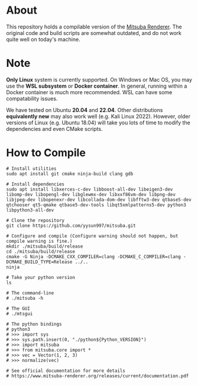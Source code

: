 # About
This repository holds a compilable version of the [Mitsuba Renderer](https://github.com/mitsuba-renderer/mitsuba). The original code and build scripts are somewhat outdated, and do not work quite well on today's machine.

# Note
**Only Linux** system is currently supported. On Windows or Mac OS, you may use the **WSL subsystem** or **Docker container**. In general, running within a Docker container is much more recommended. WSL can have some compatability issues.

We have tested on Ubuntu **20.04** and **22.04**. Other distributions **equivalently new** may also work well (e.g. Kali Linux 2022). However, older versions of Linux (e.g. Ubuntu 18.04) will take you lots of time to modify the dependencies and even CMake scripts.

# How to Compile
```shell
# Install utilities
sudo apt install git cmake ninja-build clang gdb

# Install dependencies
sudo apt install libxerces-c-dev libboost-all-dev libeigen3-dev libomp-dev libopengl-dev libglewmx-dev libxxf86vm-dev libpng-dev libjpeg-dev libopenexr-dev libcollada-dom-dev libfftw3-dev qtbase5-dev qtchooser qt5-qmake qtbase5-dev-tools libqt5xmlpatterns5-dev python3 libpython3-all-dev

# Clone the repository
git clone https://github.com/yysun997/mitsuba.git

# Configure and compile (Configure warning should not happen, but compile warning is fine.)
mkdir ./mitsuba/build/release
cd ./mitsuba/build/release
cmake -G Ninja -DCMAKE_CXX_COMPILER=clang -DCMAKE_C_COMPILER=clang -DCMAKE_BUILD_TYPE=Release ../..
ninja

# Take your python version
ls

# The command-line
# ./mitsuba -h

# The GUI
# ./mtsgui

# The python bindings
# python3
# >>> import sys
# >>> sys.path.insert(0, "./python${Python_VERSION}")
# >>> import mitsuba
# >>> from mitsuba.core import *
# >>> vec = Vector(1, 2, 3)
# >>> normalize(vec)

# See official documentation for more details
# https://www.mitsuba-renderer.org/releases/current/documentation.pdf
```
